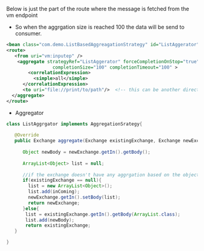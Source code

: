 Below is just the part of the route where the message is fetched from the vm endpoint

- So when the aggrgation size  is reached 100 the data will be send to consumer.


```xml
<bean class="com.demo.ListBasedAggreagationStrategy" id="ListAggerator" />
<route>
   <from uri="vm:inputep" />
    <aggregate strategyRef="ListAggerator" forceCompletionOnStop="true" completeAllonStop="true"
                 completionSize="100" completionTimeout="100" >
        <correlationExpression>
          <simple>all</simple>
      </correlationExpression>
      <to uri="file://print/to/path"/>  <!-- this can be another direct, vm or seda scheme -->
  </aggregate>
</route>
```

- Aggregator

```java
class ListAggrgator implements AggregationSrategy{
   
   @Override
   public Exchange aggregate(Exchange existingExchange, Exchange newExchange){
   
      Object newBody = newExchange.getIn().getBody();
      
      ArrayList<Object> list = null;
      
      //if the exchange doesn't have any aggrgation based on the object passed
      if(existingExchange == null){
        list = new ArrayList<Object>();
        list.add(inComing);
        newExchange.getIn().setBody(list);
        return newExchange;
      }else{
       list = existingExchange.getIn().getBody(ArrayList.class);
       list.add(newBody);
       return existingExchange;
   }

}
```
